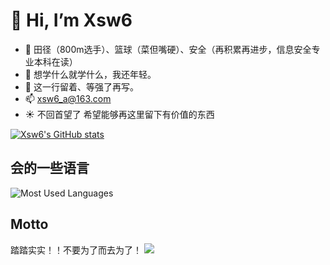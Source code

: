 # 👋 Hi, I’m Xsw6
- 👀 田径（800m选手）、篮球（菜但嘴硬）、安全（再积累再进步，信息安全专业本科在读）
- 🌱 想学什么就学什么，我还年轻。
- 💞️ 这一行留着、等强了再写。
- 📫 xsw6_a@163.com
- :sunny: 不回首望了 希望能够再这里留下有价值的东西
<!---
Xsw6/Xsw6 is a ✨ special ✨ repository because its `README.md` (this file) appears on your GitHub profile.
You can click the Preview link to take a look at your changes.
--->
[![Xsw6's GitHub stats](https://github-readme-stats.vercel.app/api?username=Xsw6&show_icons=true)](https://github.com/anuraghazra/github-readme-stats)

## 会的一些语言
![Most Used Languages](https://github-readme-stats.vercel.app/api/top-langs/?username=Xsw6&theme=dark&layout=compact)




## Motto
踏踏实实！！不要为了而去为了！
![](https://cdn.jsdelivr.net/gh/zx-creat/myblog@master/img/202208081105887.png)
